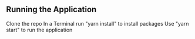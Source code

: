 ## Running the Application

Clone the repo
In a Terminal run "yarn install" to install packages
Use "yarn start" to run the application
